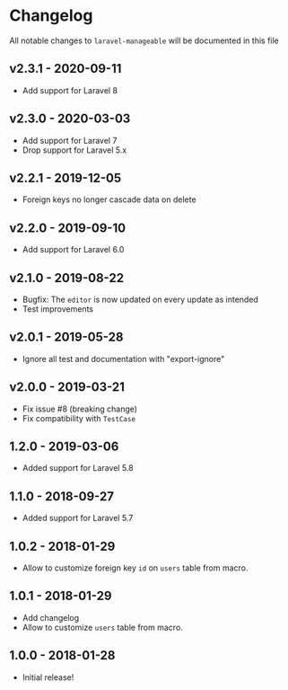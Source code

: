 # Changelog

All notable changes to `laravel-manageable` will be documented in this file

## v2.3.1 - 2020-09-11

- Add support for Laravel 8

## v2.3.0 - 2020-03-03
- Add support for Laravel 7
- Drop support for Laravel 5.x

## v2.2.1 - 2019-12-05
- Foreign keys no longer cascade data on delete

## v2.2.0 - 2019-09-10
- Add support for Laravel 6.0

## v2.1.0 - 2019-08-22
- Bugfix: The `editor` is now updated on every update as intended
- Test improvements

## v2.0.1 - 2019-05-28
- Ignore all test and documentation with "export-ignore"

## v2.0.0 - 2019-03-21
- Fix issue #8 (breaking change)
- Fix compatibility with `TestCase`

## 1.2.0 - 2019-03-06
- Added support for Laravel 5.8

## 1.1.0 - 2018-09-27
- Added support for Laravel 5.7

## 1.0.2 - 2018-01-29

- Allow to customize foreign key `id` on `users` table from macro.

## 1.0.1 - 2018-01-29

- Add changelog
- Allow to customize `users` table from macro.

## 1.0.0 - 2018-01-28

- Initial release!
